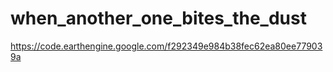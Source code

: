 # when_another_one_bites_the_dust

https://code.earthengine.google.com/f292349e984b38fec62ea80ee779039a 
